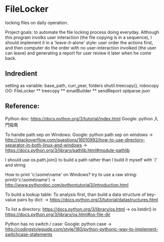 # FileLocker
locking files on daily operation.

Project goals: to automate the file locking process doing everyday.
Although this program involks user interaction (the file copying is in a sequence), I should implement it in a 'leave-it-alone' style: user order the actions first, and then computer do the order with no user-interaction involked (the user can leave) and generating a report for user review it later when he come back.

## Indredient
setting as variable: base_path, curr_year, folders
shutil.treecopy(), robocopy
OO: FileLocker
** treecopy
** emailBuilder
** sendReport
optparse
json

## Reference:

Python doc:
https://docs.python.org/3/tutorial/index.html
Google: python 入門指南

To handle path sep on Windows:
Google: python path sep on windows
-> http://stackoverflow.com/questions/16010992/how-to-use-directory-separator-in-both-linux-and-windows
-> https://docs.python.org/3/library/pathlib.html#module-pathlib

I should use os.path.join() to build a path rather than I build it myself with '/' and string

How to print 'c:\some\name' on Windows? try to use a raw string:
print(r'c:\some\name')
-> http://www.pythondoc.com/pythontutorial3/introduction.html

To build a lookup table:
To analysis first, than build a data structure of key-value pairs by dict:
-> https://docs.python.org/3/tutorial/datastructures.html

To list a directory:
https://docs.python.org/3/library/os.html -> os.listdir() in https://docs.python.org/3/library/os.html#os-file-dir

Python has no switch / case:
Google: python case -> http://codingstyleguide.com/style/180/python-pythonic-way-to-implement-switchcase-statements